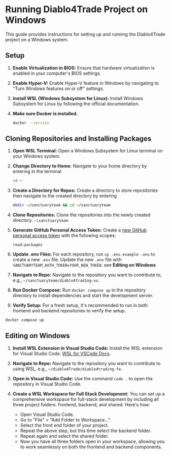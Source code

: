 # Running Diablo4Trade Project on Windows

This guide provides instructions for setting up and running the Diablo4Trade project on a Windows system.

## Setup

1. **Enable Virtualization in BIOS:**
   Ensure that hardware virtualization is enabled in your computer's BIOS settings.

2. **Enable Hyper-V:**
   Enable Hyper-V feature in Windows by navigating to "Turn Windows features on or off" settings.

3. **Install WSL (Windows Subsystem for Linux):**
   Install Windows Subsystem for Linux by following the official documentation.

4. **Make sure Docker is installed.**
   ```bash
   docker --version
   ```


## Cloning Repositories and Installing Packages

1. **Open WSL Terminal:**
   Open a Windows Subsystem for Linux terminal on your Windows system.

2. **Change Directory to Home:**
   Navigate to your home directory by entering in the terminal.
   ```bash
   cd ~
   ```

4. **Create a Directory for Repos:**
   Create a directory to store repositories then navigate to the created directory by entering
   ```bash
   mkdir ~/sanctuaryteam && cd ~/sanctuaryteam
   ```

6. **Clone Repositories:**
   Clone the repositories into the newly created directory.
 `~\sanctuaryteam`


7. **Generate GitHub Personal Access Token:**
   Create a [new GitHub personal access token](https://github.com/settings/tokens/new) with the following scopes:
    ```
    read:packages
    ```

8. **Update .env Files:**
   For each repository, run `cp .env.example .env` to create a new `.env` file.
   Update the new `.env` file with `SANCTUARYTEAM_AUTH_TOKEN=YOUR_NEW_TOKEN`.  see __Editing on Windows__

9. **Navigate to Repo:**
   Navigate to the repository you want to contribute to, e.g., `~/sanctuaryteam/diablo4trading-xx`.

10. **Run Docker Compose:**
   Run `docker compose up` in the repository directory to install dependencies and start the development server.

11. **Verify Setup:**
   For a fresh setup, it's recommended to run in both frontend and backend repositories to verify the setup.
```bash
docker compose up
```

## Editing on Windows

1. **Install WSL Extension in Visual Studio Code:**
   Install the WSL extension for Visual Studio Code. [WSL for VSCode Docs](https://marketplace.visualstudio.com/items?itemName=ms-vscode-remote.remote-wsl).

2. **Navigate to Repo:**
   Navigate to the repository you want to contribute to using WSL, e.g., `~/diablo4Trade/diablo4trading-fe`.

3. **Open in Visual Studio Code:**
   Use the command `code .` to open the repository in Visual Studio Code.

4. **Create a WSL Workspace for Full Stack Development:**
   You can set up a comprehensive workspace for full-stack development by including all three project folders: frontend, backend, and shared. Here's how:

   - Open Visual Studio Code.
   - Go to "File" > "Add Folder to Workspace...".
   - Select the front end folder of your project.
   - Repeat the above step, but this time select the backend folder.
   - Repeat again and select the shared folder.
   - Now you have all three folders open in your workspace, allowing you to work seamlessly on both the frontend and backend components.
